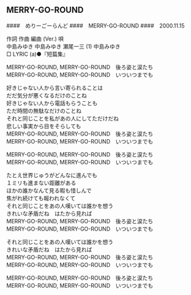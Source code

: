 ## MERRY-GO-ROUND
####　めりーごーらんど
####　MERRY-GO-ROUND
####　2000.11.15

  
作詞  作曲  編曲 (Ver.)   唄  
中島みゆき   中島みゆき   瀬尾一三 (1)  中島みゆき  
□ LYRIC (a)●『短篇集』  
  
  
MERRY-GO-ROUND, MERRY-GO-ROUND　後ろ姿と涙たち  
MERRY-GO-ROUND, MERRY-GO-ROUND　いついつまでも  
  
好きじゃない人から言い寄られることは  
だだ気分が悪くなるだけのことね  
好きじゃない人から電話もらうことも  
ただ時間の無駄なだけのことね  
それと同じことを私があの人にしてただけだね  
悲しい事実から目をそらしても  
MERRY-GO-ROUND, MERRY-GO-ROUND　後ろ姿と涙たち  
MERRY-GO-ROUND, MERRY-GO-ROUND　いついつまでも  
  
MERRY-GO-ROUND, MERRY-GO-ROUND　後ろ姿と涙たち  
MERRY-GO-ROUND, MERRY-GO-ROUND　いついつまでも  
  
たとえ世界じゅうがどんなに進んでも  
１ミリも進まない距離がある  
ほかの誰かなんて見る暇も惜しんで  
焦がれ続けても報われなくて  
それと同じことをあの人嘆いては誰かを想う  
きれいな矛盾だね　はたから見れば  
MERRY-GO-ROUND, MERRY-GO-ROUND　後ろ姿と涙たち  
MERRY-GO-ROUND, MERRY-GO-ROUND　いついつまでも  
  
それと同じことをあの人嘆いては誰かを想う  
きれいな矛盾だね　はたから見れば  
MERRY-GO-ROUND, MERRY-GO-ROUND　後ろ姿と涙たち  
MERRY-GO-ROUND, MERRY-GO-ROUND　いついつまでも  
  
MERRY-GO-ROUND, MERRY-GO-ROUND　後ろ姿と涙たち  
MERRY-GO-ROUND, MERRY-GO-ROUND　いついつまでも  